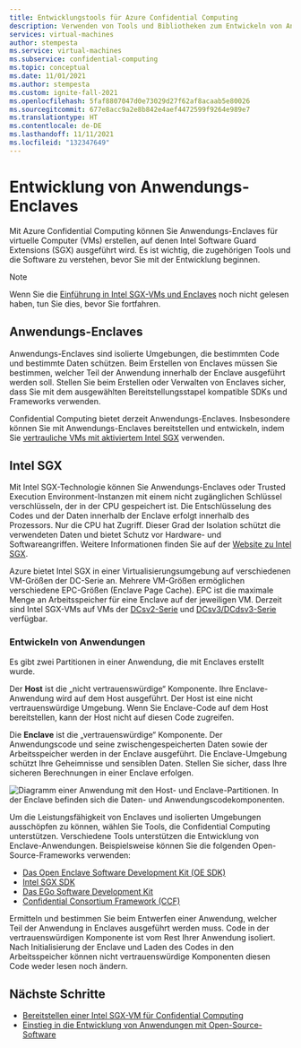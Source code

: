 ```yaml
---
title: Entwicklungstools für Azure Confidential Computing
description: Verwenden von Tools und Bibliotheken zum Entwickeln von Anwendungen für Confidential Computing für Intel SGX
services: virtual-machines
author: stempesta
ms.service: virtual-machines
ms.subservice: confidential-computing
ms.topic: conceptual
ms.date: 11/01/2021
ms.author: stempesta
ms.custom: ignite-fall-2021
ms.openlocfilehash: 5faf8807047d0e73029d27f62af8acaab5e80026
ms.sourcegitcommit: 677e8acc9a2e8b842e4aef4472599f9264e989e7
ms.translationtype: HT
ms.contentlocale: de-DE
ms.lasthandoff: 11/11/2021
ms.locfileid: "132347649"
---
```

# <a name="application-enclave-development"></a>Entwicklung von Anwendungs-Enclaves 

Mit Azure Confidential Computing können Sie Anwendungs-Enclaves für virtuelle Computer (VMs) erstellen, auf denen Intel Software Guard Extensions (SGX) ausgeführt wird. Es ist wichtig, die zugehörigen Tools und die Software zu verstehen, bevor Sie mit der Entwicklung beginnen.

> [!NOTE]
> Wenn Sie die [Einführung in Intel SGX-VMs und Enclaves](confidential-computing-enclaves.md) noch nicht gelesen haben, tun Sie dies, bevor Sie fortfahren.

## <a name="application-enclaves"></a>Anwendungs-Enclaves

Anwendungs-Enclaves sind isolierte Umgebungen, die bestimmten Code und bestimmte Daten schützen. Beim Erstellen von Enclaves müssen Sie bestimmen, welcher Teil der Anwendung innerhalb der Enclave ausgeführt werden soll. Stellen Sie beim Erstellen oder Verwalten von Enclaves sicher, dass Sie mit dem ausgewählten Bereitstellungsstapel kompatible SDKs und Frameworks verwenden. 

Confidential Computing bietet derzeit Anwendungs-Enclaves. Insbesondere können Sie mit Anwendungs-Enclaves bereitstellen und entwickeln, indem Sie [vertrauliche VMs mit aktiviertem Intel SGX](virtual-machine-solutions-sgx.md) verwenden. 

## <a name="intel-sgx"></a>Intel SGX

Mit Intel SGX-Technologie können Sie Anwendungs-Enclaves oder Trusted Execution Environment-Instanzen mit einem nicht zugänglichen Schlüssel verschlüsseln, der in der CPU gespeichert ist. Die Entschlüsselung des Codes und der Daten innerhalb der Enclave erfolgt innerhalb des Prozessors. Nur die CPU hat Zugriff. Dieser Grad der Isolation schützt die verwendeten Daten und bietet Schutz vor Hardware- und Softwareangriffen. Weitere Informationen finden Sie auf der [Website zu Intel SGX](https://www.intel.com/content/www/us/en/architecture-and-technology/software-guard-extensions.html). 

Azure bietet Intel SGX in einer Virtualisierungsumgebung auf verschiedenen VM-Größen der DC-Serie an. Mehrere VM-Größen ermöglichen verschiedene EPC-Größen (Enclave Page Cache). EPC ist die maximale Menge an Arbeitsspeicher für eine Enclave auf der jeweiligen VM. Derzeit sind Intel SGX-VMs auf VMs der [DCsv2-Serie](../virtual-machines/dcv2-series.md) und [DCsv3/DCdsv3-Serie](../virtual-machines/dcv3-series.md) verfügbar.


### <a name="developing-applications"></a>Entwickeln von Anwendungen

Es gibt zwei Partitionen in einer Anwendung, die mit Enclaves erstellt wurde. 

Der **Host** ist die „nicht vertrauenswürdige“ Komponente. Ihre Enclave-Anwendung wird auf dem Host ausgeführt. Der Host ist eine nicht vertrauenswürdige Umgebung. Wenn Sie Enclave-Code auf dem Host bereitstellen, kann der Host nicht auf diesen Code zugreifen.

Die **Enclave** ist die „vertrauenswürdige“ Komponente. Der Anwendungscode und seine zwischengespeicherten Daten sowie der Arbeitsspeicher werden in der Enclave ausgeführt. Die Enclave-Umgebung schützt Ihre Geheimnisse und sensiblen Daten. Stellen Sie sicher, dass Ihre sicheren Berechnungen in einer Enclave erfolgen.

![Diagramm einer Anwendung mit den Host- und Enclave-Partitionen. In der Enclave befinden sich die Daten- und Anwendungscodekomponenten.](media/application-development/oe-sdk.png)

Um die Leistungsfähigkeit von Enclaves und isolierten Umgebungen ausschöpfen zu können, wählen Sie Tools, die Confidential Computing unterstützen. Verschiedene Tools unterstützen die Entwicklung von Enclave-Anwendungen. Beispielsweise können Sie die folgenden Open-Source-Frameworks verwenden: 

- [Das Open Enclave Software Development Kit (OE SDK)](enclave-development-oss.md#oe-sdk)
- [Intel SGX SDK](enclave-development-oss.md#intel-sdk)
- [Das EGo Software Development Kit](enclave-development-oss.md#ego)
- [Confidential Consortium Framework (CCF)](enclave-development-oss.md#ccf)

Ermitteln und bestimmen Sie beim Entwerfen einer Anwendung, welcher Teil der Anwendung in Enclaves ausgeführt werden muss. Code in der vertrauenswürdigen Komponente ist vom Rest Ihrer Anwendung isoliert. Nach Initialisierung der Enclave und Laden des Codes in den Arbeitsspeicher können nicht vertrauenswürdige Komponenten diesen Code weder lesen noch ändern.

## <a name="next-steps"></a>Nächste Schritte 

- [Bereitstellen einer Intel SGX-VM für Confidential Computing](quick-create-portal.md)
- [Einstieg in die Entwicklung von Anwendungen mit Open-Source-Software](enclave-development-oss.md)
